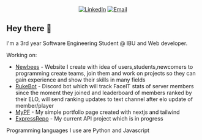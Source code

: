<p align="center">
    <a href="https://www.linkedin.com/in/mustafa-islamovic-874256235/"><img
            src="https://img.shields.io/badge/LinkedIn-0077B5?style=for-the-badge&logo=linkedin&logoColor=white"
            alt="LinkedIn"></a>
    <a href="mailto:mustafaislamovich@gmail.com"><img
            src="https://img.shields.io/badge/-EMAIL-D14836?style=for-the-badge&amp;logo=gmail&amp;logoColor=white"
            alt="Email"></a>
    
</p>

## Hey there 👋
I'm a 3rd year Software Engineering Student @ IBU and Web developer.

Working on:
 - [Newbees](https://github.com/msailc/newbees) - Website I create with idea of users,students,newcomers to programming create teams, join them and work on projects so they can gain experience and show their skills in many fields
 - [RukeBot](https://github.com/msailc/discord-rukebot) - Discord bot which will track FaceIT stats of server members since the moment they joined and leaderboard of members ranked by their ELO, will send ranking updates to text channel after elo update of member/player
 - [MyPF](https://github.com/msailc/mypf) - My simple portfolio page created with nextjs and tailwind
 - [ExpressRepo](https://github.com/msailc/express-repo) - My current API project which is in progress
 
Programming languages I use are Python and Javascript
